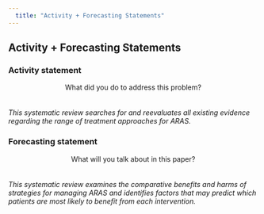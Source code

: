 ```yaml
---
  title: "Activity + Forecasting Statements"
---
```


##  Activity + Forecasting Statements

<h3>Activity statement</h3>
<center>What did you do to address this problem?</center><br>
<br>
<i>This systematic review searches for and reevaluates all existing evidence regarding the range of treatment approaches for ARAS.</i>
<br>
<h3>Forecasting statement</h3>
<center>What will you talk about in this paper?</center><br>
<br>
<i>This systematic review examines the comparative benefits and harms of strategies for managing ARAS and identifies factors that may predict which patients are most likely to benefit from each intervention.</i>

